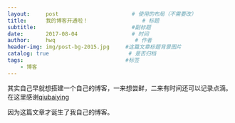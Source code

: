 ```yaml
---
layout:     post                       # 使用的布局（不需要改）
title:      我的博客开通啦！                 # 标题 
subtitle:                              #副标题
date:       2017-08-04                 # 时间
author:     hwq                         # 作者
header-img: img/post-bg-2015.jpg     #这篇文章标题背景图片
catalog: true                         # 是否归档
tags:                                #标签
    - 博客
---
```

其实自己早就想搭建一个自己的博客，一来想尝鲜，二来有时间还可以记录点滴。在这里感谢[qiubaiying](https://github.com/qiubaiying/qiubaiying.github.io)

因为这篇文章才诞生了我自己的博客。
